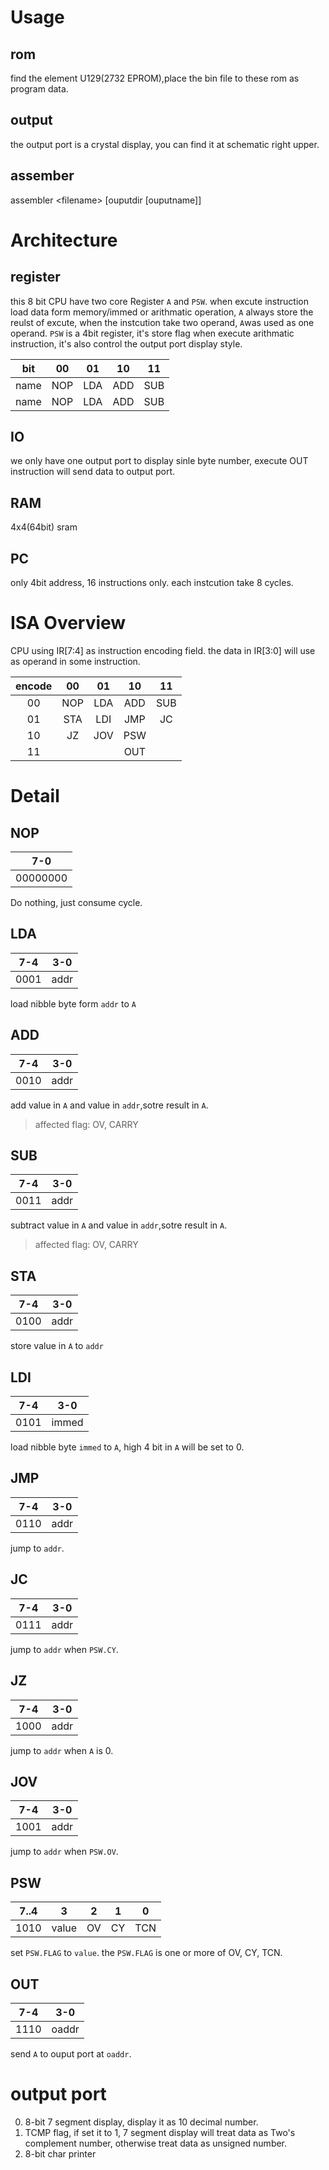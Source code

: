 # Usage
## rom
find the element U129(2732 EPROM),place the bin file to these rom as program data.

## output
the output port is a crystal display, you can find it at schematic right upper.

## assember
assembler \<filename\> \[ouputdir \[ouputname\]\]

# Architecture
## register
this 8 bit CPU have two core Register  `A` and `PSW`. 
when excute instruction load data form memory/immed or arithmatic operation, `A` always store the reulst of excute, when the instcution take two operand, `A`was used as one operand.
`PSW` is a 4bit register, it's store flag when execute arithmatic instruction, it's also control the output port display style.

|bit|00|01|10|11|
|:--:|:--:|:--:|:--:|:--:|
|name|NOP|LDA|ADD|SUB|
|name|NOP|LDA|ADD|SUB|

## IO
we only have one output port to display sinle byte number, execute OUT instruction will send data to output port.

## RAM
4x4(64bit) sram

## PC
only 4bit address, 16 instructions only. each instcution take 8 cycles.

# ISA Overview
CPU using IR\[7:4\] as instruction encoding field. the data in IR\[3:0\] will use as operand in some instruction.

|encode|00 |01 |10 |11 |
|:----:|:-:|:-:|:-:|:-:|
|00    |NOP|LDA|ADD|SUB|
|01    |STA|LDI|JMP|JC |
|10    |JZ |JOV|PSW|   |
|11    |   |   |OUT|   |

# Detail
## NOP

|7-0     |
|:------:|
|00000000|

Do nothing, just consume cycle.

## LDA

|7-4 |3-0 |
|:--:|:--:|
|0001|addr|

load nibble byte form `addr` to `A`

## ADD

|7-4 |3-0 |
|:--:|:--:|
|0010|addr|
add value in `A` and value in `addr`,sotre result in `A`.

> affected flag:  OV, CARRY


## SUB

|7-4|3-0|
|:-:|:-:|
|0011|addr|

subtract value in `A` and value in `addr`,sotre result in `A`.

> affected flag:  OV, CARRY

## STA

|7-4|3-0|
|:-:|:-:|
|0100|addr|

store value in `A` to `addr`

## LDI


|7-4|3-0|
|:-:|:-:|
|0101|immed|

load nibble byte `immed` to `A`, high 4 bit in `A` will be set to 0.

## JMP

|7-4|3-0|
|:-:|:-:|
|0110|addr|

jump to `addr`.

## JC

|7-4|3-0|
|:-:|:-:|
|0111|addr|

jump to `addr` when `PSW.CY`.


## JZ

|7-4|3-0|
|:-:|:-:|
|1000|addr|

jump to `addr` when `A` is 0.

## JOV

|7-4|3-0|
|:-:|:-:|
|1001|addr|

jump to `addr` when `PSW.OV`.


## PSW

|7..4|3|2|1|0|
|:-:|:-:|:-:|:-:|:-:|
|1010|value|OV|CY|TCN|

set `PSW.FLAG` to `value`. the `PSW.FLAG` is one or more of OV, CY, TCN.

## OUT
|7-4|3-0|
|:-:|:-:|
|1110|oaddr|

send `A` to ouput port at `oaddr`.

# output port
0. 8-bit 7 segment display, display it as 10 decimal number. 
1. TCMP flag, if set it to 1, 7 segment display will treat data as Two's complement number, otherwise treat data as unsigned number.
2. 8-bit char printer

